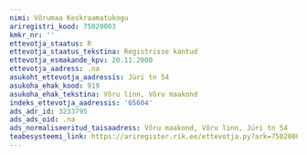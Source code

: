 ```yaml
---
nimi: Võrumaa Keskraamatukogu
ariregistri_kood: 75020003
kmkr_nr: ''
ettevotja_staatus: R
ettevotja_staatus_tekstina: Registrisse kantud
ettevotja_esmakande_kpv: 20.11.2000
ettevotja_aadress: .na
asukoht_ettevotja_aadressis: Jüri tn 54
asukoha_ehak_kood: 919
asukoha_ehak_tekstina: Võru linn, Võru maakond
indeks_ettevotja_aadressis: '65604'
ads_adr_id: 3233795
ads_ads_oid: .na
ads_normaliseeritud_taisaadress: Võru maakond, Võru linn, Jüri tn 54
teabesysteemi_link: https://ariregister.rik.ee/ettevotja.py?ark=75020003&ref=rekvisiidid
---
```


